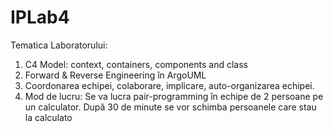 # IPLab4

Tematica Laboratorului:
1. C4 Model: context, containers, components and class
2. Forward & Reverse Engineering în ArgoUML
3. Coordonarea echipei, colaborare, implicare, auto-organizarea echipei.
4. Mod de lucru: Se va lucra pair-programming în echipe de 2 persoane pe un calculator. După 30 de
minute se vor schimba persoanele care stau la calculato
